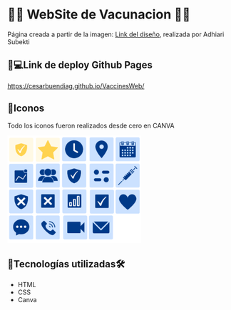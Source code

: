 # 💉💉 WebSite de Vacunacion 💉💉

Página creada a partir de la imagen: [Link del diseño](/assets/Landing.png), realizada por Adhiari Subekti

## 💉💻Link de deploy Github Pages
https://cesarbuendiag.github.io/VaccinesWeb/

##  💉Iconos

Todo los iconos fueron realizados desde cero en CANVA

<img src="assets/logos.png" alt="logos" width="300px">

## 💉Tecnologías utilizadas🛠️ 
- HTML 
- CSS
- Canva




